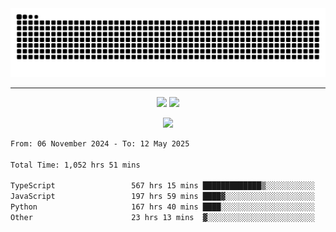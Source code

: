 <div align="center">
  <picture>
      <source
    media="(prefers-color-scheme: dark)"
      srcset="https://raw.githubusercontent.com/platane/snk/output/github-contribution-grid-snake-dark.svg"
      />
    <source
      media="(prefers-color-scheme: light)"
      srcset="https://raw.githubusercontent.com/xct007/xct007/output/github-contribution-grid-snake.svg"
      />
    <img
      alt="Snake"
      src="https://raw.githubusercontent.com/xct007/xct007/output/github-contribution-grid-snake.svg"
      />
  </picture>

</div>

___
<p align="center">
  <img src="https://readme-stats-blush-eta.vercel.app/api/top-langs/?username=xct007&layout=compact" />
  <img src="https://readme-stats-blush-eta.vercel.app/api?username=xct007&show_icons=true&theme=transparent&hide_title=true&include_all_commits=true" />
</p>

<p align="center">
  <img src="https://github-profile-trophy.vercel.app/?username=xct007&no-bg=true&rank=S,SS,SSS,A,AA,AAA,UNKNOWN,SECRET&row=3&title=-Followers,-Stars&margin-w=15&margin-h=15&column=2" />
</p>
<!--START_SECTION:waka-->

```txt
From: 06 November 2024 - To: 12 May 2025

Total Time: 1,052 hrs 51 mins

TypeScript                 567 hrs 15 mins █████████████▒░░░░░░░░░░░   52.71 %
JavaScript                 197 hrs 59 mins ████▓░░░░░░░░░░░░░░░░░░░░   18.40 %
Python                     167 hrs 40 mins ████░░░░░░░░░░░░░░░░░░░░░   15.58 %
Other                      23 hrs 13 mins  ▓░░░░░░░░░░░░░░░░░░░░░░░░   02.16 %
```

<!--END_SECTION:waka-->
